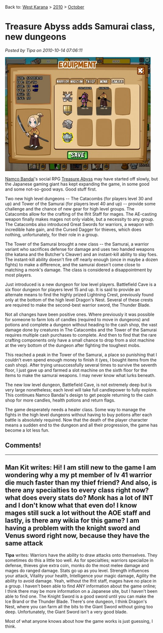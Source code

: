 Back to: [West Karana](/posts/westkarana.md) > [2010](/posts/2010/westkarana.md) > [October](./westkarana.md)
# Treasure Abyss adds Samurai class, new dungeons

*Posted by Tipa on 2010-10-14 07:06:11*

[![](../../../uploads/2010/10/Fullscreen-capture-10142010-73508-AM-480x376.jpg "Samurai class")](../../../uploads/2010/10/Fullscreen-capture-10142010-73508-AM.jpg)

[Namco Bandai](http://www.namcobandaigames.com/)'s social RPG [Treasure Abyss](http://apps.facebook.com/treasureabyss/) may have started off slowly, but the Japanese gaming giant has kept expanding the game, in some good and some not-so-good ways. Good stuff first.

Two new high level dungeons -- The Catacombs (for players level 30 and up) and Tower of the Samurai (for players level 40 and up) -- provide some challenge and the chance of new gear for high level groups. The Catacombs allow for the crafting of the Ifrit Staff for mages. The AE-casting weapon finally makes mages not only viable, but a necessity to any group. The Catacombs also introduced Great Swords for warriors, a weapon with incredible hate gain, and the Cursed Dagger for thieves, which does nothing, unfortunately, for their role in a group.

The Tower of the Samurai brought a new class -- the Samurai, a warrior variant who sacrifices defense for damage and uses two handed weapons (the katana and the Butcher's Cleaver) and an instant-kill ability to slay foes. The instant-kill ability doesn't fire off nearly enough (once in maybe a dozen fights) to make a difference, and the samurai doesn't come close to matching a monk's damage. The class is considered a disappointment by most players.

Just introduced is a new dungeon for low level players. Battlefield Cave is a six floor dungeon for players level 15 and up. It is said to provide an alternate means to find the highly prized Lightning Crest, previously found only at the bottom of the high level Dragon's Nest. Several of these crests are required to make the second-best warrior sword, the Thunder Blade.

Not all changes have been positive ones. Where previously it was possible for someone to farm lots of candles (required to move in dungeons) and potions and complete a dungeon without heading to the cash shop, the vast damage done by creatures in The Catacombs and the Tower of the Samurai requires multiple cash purchases to complete. And then to find that the rare crafting components only have a small chance to drop from a slot machine at the very bottom of the dungeon after fighting the toughest mobs.

This reached a peak in the Tower of the Samurai, a place so punishing that I couldn't even spend enough money to finish it (yes, I bought items from the cash shop). After trying unsuccessfully several times to survive the seventh floor, I just gave up and farmed a slot machine on the sixth floor for the items to make the samurai weapons. I may never know what lurks beneath.

The new low level dungeon, Battlefield Cave, is not extremely deep but is very large nonetheless; each level will take full candlepower to fully explore. This continues Namco Bandai's design to get people returning to the cash shop for more candles, health potions and return flags.

The game desperately needs a healer class. Some way to manage the fights in the high level dungeons without having to buy potions after each battle is absolutely required. Now that the death of the player character means a sudden end to the dungeon and all their progression, the game has become a lot less fun.


## Comments!
---
**Man Kit** writes: Hi!
I am still new to the game
I am wondering why a my pt member of lv 41 warrior die much faster than my thief friend?
And also, is there any specialties to every class right now?
what does every stats do? 
Monk has a lot of INT and I don't know what that even do!
I know mages still suck a lot without the AOE staff
and lastly, 
is there any wikia for this game?
I am having a problem with the knight sword and Venus sword right now, because they have the same attack
---
**Tipa** writes: Warriors have the ability to draw attacks onto themselves. They sometimes do this a little too well. As for specialties; warriors specialize in defense, thieves give extra coin, monks do the most melee damage and mages do ranged damage. Stats go up as you level. Strength influences your attack, Vitality your health, Intelligence your magic damage, Agility the ability to avoid damage. Yeah, without the Ifrit staff, mages have no place in a group. I haven't been able to find ANY information about the game online; I think there may be more information on a Japanese site, but I haven't been able to find one. The Knight Sword is a good sword until you can make the Ice Brand or the Thunder Blade. There's one dungeon, I think Dragon's Nest, where you can farm all the bits to the Giant Sword without going too deep. Unfortunately, the Giant Sword isn't a very good blade.

Most of what anyone knows about how the game works is just guessing, I think.

